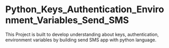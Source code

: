 # Python_Keys_Authentication_Environment_Variables_Send_SMS
This Project is built to develop understanding about keys, authentication, environment variables by building send SMS app with python language.
